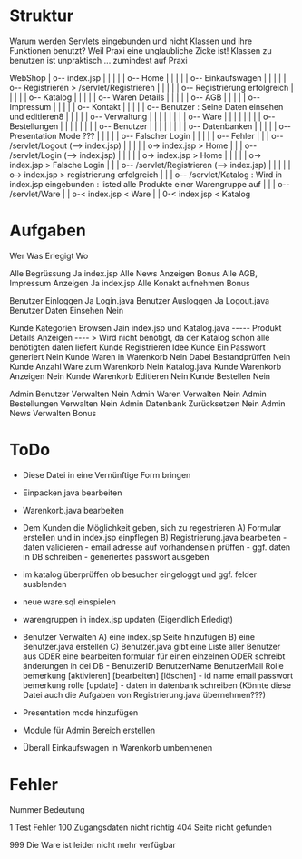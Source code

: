 Struktur
=======

Warum werden Servlets eingebunden und nicht Klassen und ihre Funktionen benutzt?
Weil Praxi eine unglaubliche Zicke ist! Klassen zu benutzen ist unpraktisch ... zumindest auf Praxi

 WebShop
	|
	o-- index.jsp
	|		|
	|		|
	|		o-- Home
	|		|
	|		|
	|		o-- Einkaufswagen
	|		|
	|		|
	|		o-- Registrieren > /servlet/Registrieren
	|		|
	|		|
	|		o-- Registrierung erfolgreich
	|		|
	|		|
	|		o-- Katalog
	|		|
	|		|
	|		o-- Waren Details
	|		|
	|		|
	|		o-- AGB
	|		|
	|		|
	|		o-- Impressum
	|		|
	|		|
	|		o-- Kontakt
	|		|
	|		|
	|		o-- Benutzer : Seine Daten einsehen und editieren8
	|		|
	|		|
	|		o-- Verwaltung
	|		|		|
	|		|		|
	|		|		o-- Ware
	|		|		|
	|		|		|
	|		|		o-- Bestellungen
	|		|		|
	|		|		|
	|		|		o-- Benutzer
	|		|		|
	|		|		|
	|		|		o-- Datenbanken
	|		|
	|		|
	|		o-- Presentation Mode			???
	|		|
	|		|
	|		o-- Falscher Login
	|		|
	|		|
	|		o-- Fehler
	|
	|
	|
	o-- /servlet/Logout (--> index.jsp)
	|		|
	|		|
	|		o-> index.jsp > Home
	|
	|
	|
	o-- /servlet/Login (--> index.jsp)
	|		|
	|		|
	|		o-> index.jsp > Home
	|		|
	|		|
	|		o-> index.jsp > Falsche Login
	|
	|
	|
	o-- /servlet/Registrieren (--> index.jsp)
	|		|
	|		|
	|		o-> index.jsp > registrierung erfolgreich
	|
	|
	|
	o-- /servlet/Katalog : Wird in index.jsp eingebunden : listed alle Produkte einer Warengruppe auf
	|
	|
	|
	o-- /servlet/Ware
			|
			|
			o-< index.jsp < Ware
			|
			|
			0-< index.jsp < Katalog



Aufgaben
=======

Wer 		Was							Erlegigt		Wo

Alle 		Begrüssung					Ja				index.jsp
Alle 		News Anzeigen 				Bonus
Alle 		AGB, Impressum Anzeigen 	Ja 				index.jsp
Alle 		Konakt aufnehmen			Bonus

Benutzer	Einloggen					Ja 				Login.java
Benutzer	Ausloggen					Ja 				Logout.java
Benutzer	Daten Einsehen 				Nein

Kunde		Kategorien Browsen			Jain			index.jsp und Katalog.java
-----		Produkt Details Anzeigen 	----										>	Wird nicht benötigt, da der Katalog schon alle benötigten daten liefert
Kunde		Registrieren				Idee
Kunde		Ein Passwort generiert		Nein
Kunde		Waren in Warenkorb			Nein
			Dabei Bestandprüffen		Nein
Kunde		Anzahl Ware zum Warenkorb 	Nein			Katalog.java
Kunde		Warenkorb Anzeigen			Nein
Kunde		Warenkorb Editieren 		Nein
Kunde		Bestellen 					Nein

Admin		Benutzer Verwalten			Nein
Admin 		Waren Verwalten				Nein
Admin		Bestellungen Verwalten		Nein
Admin		Datenbank Zurücksetzen		Nein
Admin		News Verwalten				Bonus



ToDo
=======

- Diese Datei in eine Vernünftige Form bringen
- Einpacken.java bearbeiten
- Warenkorb.java bearbeiten
- Dem Kunden die Möglichkeit geben, sich zu regestrieren
	A) Formular erstellen und in index.jsp einpflegen
	B) Registrierung.java bearbeiten
		- daten validieren
		- email adresse auf vorhandensein prüffen
		- ggf. daten in DB schreiben
		- generiertes passwort ausgeben
- im katalog überprüffen ob besucher eingeloggt und ggf. felder ausblenden
- neue ware.sql einspielen
- warengruppen in index.jsp updaten (Eigendlich Erledigt)

- Benutzer Verwalten
	A) eine index.jsp Seite hinzufügen
	B) eine Benutzer.java erstellen
	C) Benutzer.java gibt eine Liste aller Benutzer aus ODER eine bearbeiten formular für einen einzelnen ODER schreibt änderungen in dei DB
		- BenutzerID BenutzerName BenutzerMail Rolle bemerkung [aktivieren] [bearbeiten] [löschen]
		- id name email passwort bemerkung rolle [update]
		- daten in datenbank schreiben
		(Könnte diese Datei auch die Aufgaben von Registrierung.java übernehmen???)

- Presentation mode hinzufügen

- Module für Admin Bereich erstellen






- Überall Einkaufswagen in Warenkorb umbennenen


Fehler
=======

Nummer 			Bedeutung

1				Test Fehler
100				Zugangsdaten nicht richtig
404				Seite nicht gefunden

999				Die Ware ist leider nicht mehr verfügbar
